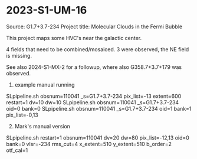 # 2023-S1-UM-16

Source: G1.7+3.7-234
Project title: Molecular Clouds in the Fermi Bubble

This project maps some HVC's near the galactic center.

4 fields that need to be combined/mosaiced. 3 were observed, the NE field is missing.

See also 2024-S1-MX-2 for a followup, where also G358.7+3.7+179 was observed.

1. example manual running

SLpipeline.sh obsnum=110041 _s=G1.7+3.7-234 pix_list=-13 extent=600 restart=1 dv=10 dw=10
SLpipeline.sh obsnum=110041 _s=G1.7+3.7-234 oid=0 bank=0
SLpipeline.sh obsnum=110041 _s=G1.7+3.7-234 oid=1 bank=1 pix_list=-0,13

2.  Mark's manual version

SLpipeline.sh restart=1 obsnum=110041 dv=20 dw=80 pix_list=-12,13 oid=0 bank=0 vlsr=-234 rms_cut=4 x_extent=510 y_extent=510 b_order=2 otf_cal=1

